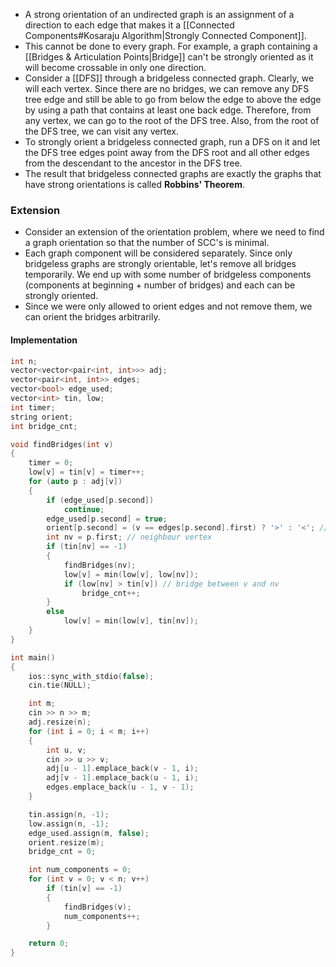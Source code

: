 - A strong orientation of an undirected graph is an assignment of a direction to each edge that makes it a [[Connected Components#Kosaraju Algorithm|Strongly Connected Component]].
- This cannot be done to every graph. For example, a graph containing a [[Bridges & Articulation Points|Bridge]] can't be strongly oriented as it will become crossable in only one direction.
- Consider a [[DFS]] through a bridgeless connected graph. Clearly, we will each vertex. Since there are no bridges, we can remove any DFS tree edge and still be able to go from below the edge to above the edge by using a path that contains at least one back edge. Therefore, from any vertex, we can go to the root of the DFS tree. Also, from the root of the DFS tree, we can visit any vertex.
- To strongly orient a bridgeless connected graph, run a DFS on it and let the DFS tree edges point away from the DFS root and all other edges from the descendant to the ancestor in the DFS tree.
- The result that bridgeless connected graphs are exactly the graphs that have strong orientations is called **Robbins' Theorem**.
### Extension
- Consider an extension of the orientation problem, where we need to find a graph orientation so that the number of SCC's is minimal.
- Each graph component will be considered separately. Since only bridgeless graphs are strongly orientable, let's remove all bridges temporarily. We end up with some number of bridgeless components (components at beginning + number of bridges) and each can be strongly oriented.
- Since we were only allowed to orient edges and not remove them, we can orient the bridges arbitrarily.
#### Implementation
```cpp
int n;
vector<vector<pair<int, int>>> adj;
vector<pair<int, int>> edges;
vector<bool> edge_used;
vector<int> tin, low;
int timer;
string orient;
int bridge_cnt;

void findBridges(int v)
{
	timer = 0;
	low[v] = tin[v] = timer++;
	for (auto p : adj[v])
	{
		if (edge_used[p.second])
			continue;
		edge_used[p.second] = true;
		orient[p.second] = (v == edges[p.second].first) ? '>' : '<'; // dir is from v to nv
		int nv = p.first; // neighbour vertex
		if (tin[nv] == -1)
		{
			findBridges(nv);
			low[v] = min(low[v], low[nv]);
			if (low[nv] > tin[v]) // bridge between v and nv
				bridge_cnt++;
		}
		else
			low[v] = min(low[v], tin[nv]);
	}
}

int main()
{
	ios::sync_with_stdio(false);
	cin.tie(NULL);

	int m;
	cin >> n >> m;
	adj.resize(n);
	for (int i = 0; i < m; i++)
	{
		int u, v;
		cin >> u >> v;
		adj[u - 1].emplace_back(v - 1, i);
		adj[v - 1].emplace_back(u - 1, i);
		edges.emplace_back(u - 1, v - 1);
	}

	tin.assign(n, -1);
	low.assign(n, -1);
	edge_used.assign(m, false);
	orient.resize(m);
	bridge_cnt = 0;

	int num_components = 0;
	for (int v = 0; v < n; v++)
		if (tin[v] == -1)
		{
			findBridges(v);
			num_components++;
		}

	return 0;
}

```